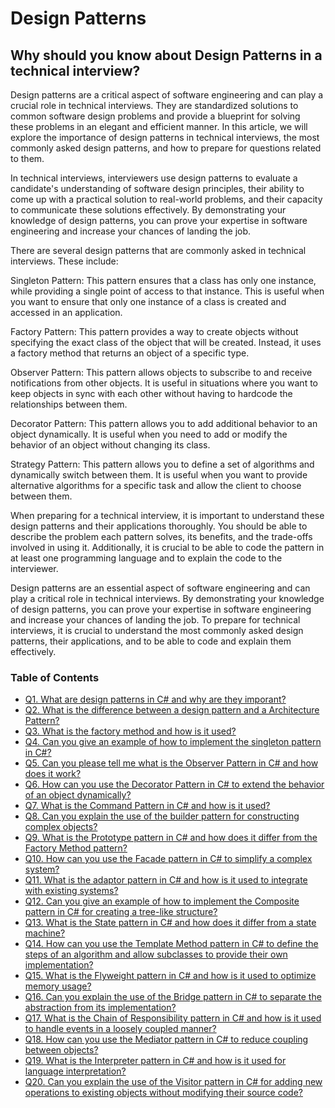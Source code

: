 # Design Patterns

## Why should you know about Design Patterns in a technical interview?

Design patterns are a critical aspect of software engineering and can play a crucial role in technical interviews. They are standardized solutions to common software design problems and provide a blueprint for solving these problems in an elegant and efficient manner. In this article, we will explore the importance of design patterns in technical interviews, the most commonly asked design patterns, and how to prepare for questions related to them.

In technical interviews, interviewers use design patterns to evaluate a candidate's understanding of software design principles, their ability to come up with a practical solution to real-world problems, and their capacity to communicate these solutions effectively. By demonstrating your knowledge of design patterns, you can prove your expertise in software engineering and increase your chances of landing the job.

There are several design patterns that are commonly asked in technical interviews. These include:

Singleton Pattern: This pattern ensures that a class has only one instance, while providing a single point of access to that instance. This is useful when you want to ensure that only one instance of a class is created and accessed in an application.

Factory Pattern: This pattern provides a way to create objects without specifying the exact class of the object that will be created. Instead, it uses a factory method that returns an object of a specific type.

Observer Pattern: This pattern allows objects to subscribe to and receive notifications from other objects. It is useful in situations where you want to keep objects in sync with each other without having to hardcode the relationships between them.

Decorator Pattern: This pattern allows you to add additional behavior to an object dynamically. It is useful when you need to add or modify the behavior of an object without changing its class.

Strategy Pattern: This pattern allows you to define a set of algorithms and dynamically switch between them. It is useful when you want to provide alternative algorithms for a specific task and allow the client to choose between them.

When preparing for a technical interview, it is important to understand these design patterns and their applications thoroughly. You should be able to describe the problem each pattern solves, its benefits, and the trade-offs involved in using it. Additionally, it is crucial to be able to code the pattern in at least one programming language and to explain the code to the interviewer.

Design patterns are an essential aspect of software engineering and can play a critical role in technical interviews. By demonstrating your knowledge of design patterns, you can prove your expertise in software engineering and increase your chances of landing the job. To prepare for technical interviews, it is crucial to understand the most commonly asked design patterns, their applications, and to be able to code and explain them effectively.

### Table of Contents
- [Q1. What are design patterns in C# and why are they imporant?](https://github.com/rcallaby/CSharp-Interview-Questions/blob/main/Design-Patterns/DP-Question1.md)
- [Q2. What is the difference between a design pattern and a Architecture Pattern?](https://github.com/rcallaby/CSharp-Interview-Questions/blob/main/Design-Patterns/DP-Question2.md)
- [Q3. What is the factory method and how is it used?](https://github.com/rcallaby/CSharp-Interview-Questions/blob/main/Design-Patterns/DP-Question3.md)
- [Q4. Can you give an example of how to implement the singleton pattern in C#?](https://github.com/rcallaby/CSharp-Interview-Questions/blob/main/Design-Patterns/DP-Question4.md)
- [Q5. Can you please tell me what is the Observer Pattern in C# and how does it work?](https://github.com/rcallaby/CSharp-Interview-Questions/blob/main/Design-Patterns/DP-Question5.md)
- [Q6. How can you use the Decorator Pattern in C# to extend the behavior of an object dynamically?](https://github.com/rcallaby/CSharp-Interview-Questions/blob/main/Design-Patterns/DP-Question6.md)
- [Q7. What is the Command Pattern in C# and how is it used?](https://github.com/rcallaby/CSharp-Interview-Questions/blob/main/Design-Patterns/DP-Question7.md)
- [Q8. Can you explain the use of the builder pattern for constructing complex objects?](https://github.com/rcallaby/CSharp-Interview-Questions/blob/main/Design-Patterns/DP-Question8.md)
- [Q9. What is the Prototype pattern in C# and how does it differ from the Factory Method pattern?](https://github.com/rcallaby/CSharp-Interview-Questions/blob/main/Design-Patterns/DP-Question9.md)
- [Q10. How can you use the Facade pattern in C# to simplify a complex system?](https://github.com/rcallaby/CSharp-Interview-Questions/blob/main/Design-Patterns/DP-Question10.md)
- [Q11. What is the adaptor pattern in C# and how is it used to integrate with existing systems?](https://github.com/rcallaby/CSharp-Interview-Questions/blob/main/Design-Patterns/DP-Question11.md)
- [Q12. Can you give an example of how to implement the Composite pattern in C# for creating a tree-like structure?](https://github.com/rcallaby/CSharp-Interview-Questions/blob/main/Design-Patterns/DP-Question12.md)
- [Q13. What is the State pattern in C# and how does it differ from a state machine?](https://github.com/rcallaby/CSharp-Interview-Questions/blob/main/Design-Patterns/DP-Question13.md)
- [Q14. How can you use the Template Method pattern in C# to define the steps of an algorithm and allow subclasses to provide their own implementation?](https://github.com/rcallaby/CSharp-Interview-Questions/blob/main/Design-Patterns/DP-Question14.md)
- [Q15. What is the Flyweight pattern in C# and how is it used to optimize memory usage?](https://github.com/rcallaby/CSharp-Interview-Questions/blob/main/Design-Patterns/DP-Question15.md)
- [Q16. Can you explain the use of the Bridge pattern in C# to separate the abstraction from its implementation?](https://github.com/rcallaby/CSharp-Interview-Questions/blob/main/Design-Patterns/DP-Question16.md)
- [Q17. What is the Chain of Responsibility pattern in C# and how is it used to handle events in a loosely coupled manner?](https://github.com/rcallaby/CSharp-Interview-Questions/blob/main/Design-Patterns/DP-Question17.md)
- [Q18. How can you use the Mediator pattern in C# to reduce coupling between objects?](https://github.com/rcallaby/CSharp-Interview-Questions/blob/main/Design-Patterns/DP-Question18.md)
- [Q19. What is the Interpreter pattern in C# and how is it used for language interpretation?](https://github.com/rcallaby/CSharp-Interview-Questions/blob/main/Design-Patterns/DP-Question19.md)
- [Q20. Can you explain the use of the Visitor pattern in C# for adding new operations to existing objects without modifying their source code?](https://github.com/rcallaby/CSharp-Interview-Questions/blob/main/Design-Patterns/DP-Question20.md)